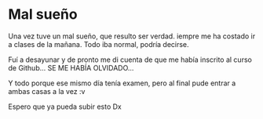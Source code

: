 # Mal sueño

Una vez tuve un mal sueño, que resulto ser verdad. iempre me ha costado ir a clases de la mañana. Todo iba normal, podría decirse.

Fuí a desayunar y de pronto me di cuenta de que me había inscrito al curso de Github... SE ME HABÍA OLVIDADO...

Y todo porque ese mismo día tenía examen, pero al final pude entrar a ambas casas a la vez :v

Espero que ya pueda subir esto Dx

